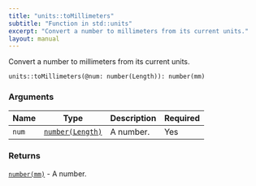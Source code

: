 ```yaml
---
title: "units::toMillimeters"
subtitle: "Function in std::units"
excerpt: "Convert a number to millimeters from its current units."
layout: manual
---
```


Convert a number to millimeters from its current units.

```kcl
units::toMillimeters(@num: number(Length)): number(mm)
```



### Arguments

| Name | Type | Description | Required |
|----------|------|-------------|----------|
| `num` | [`number(Length)`](/docs/kcl-std/types/std-types-number) | A number. | Yes |

### Returns

[`number(mm)`](/docs/kcl-std/types/std-types-number) - A number.



